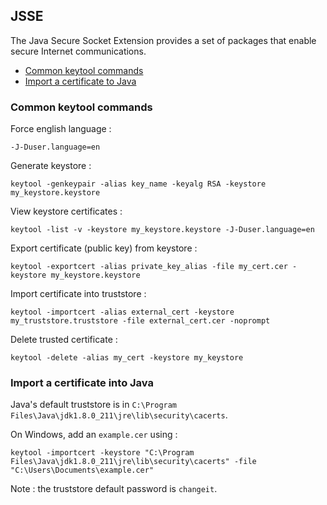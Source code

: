 ## JSSE
The Java Secure Socket Extension provides a set of packages that enable secure Internet communications.

* [Common keytool commands](#common-keytool-commands)
* [Import a certificate to Java](#import-a-certificate-into-java)

### Common keytool commands

Force english language :
 ```
-J-Duser.language=en 
 ```
 
Generate keystore :
 ```
 keytool -genkeypair -alias key_name -keyalg RSA -keystore my_keystore.keystore
  ```

View keystore certificates :
 ```
keytool -list -v -keystore my_keystore.keystore -J-Duser.language=en
 ```

Export certificate (public key) from keystore :
 ```
keytool -exportcert -alias private_key_alias -file my_cert.cer -keystore my_keystore.keystore
 ```

Import certificate into truststore :
 ```
keytool -importcert -alias external_cert -keystore my_truststore.truststore -file external_cert.cer -noprompt
 ```

Delete trusted certificate :
 ```
keytool -delete -alias my_cert -keystore my_keystore
 ```

### Import a certificate into Java
Java's default truststore is in `C:\Program Files\Java\jdk1.8.0_211\jre\lib\security\cacerts`.


On Windows, add an `example.cer` using :
```
keytool -importcert -keystore "C:\Program Files\Java\jdk1.8.0_211\jre\lib\security\cacerts" -file "C:\Users\Documents\example.cer"
```

Note : the truststore default password is `changeit`.
